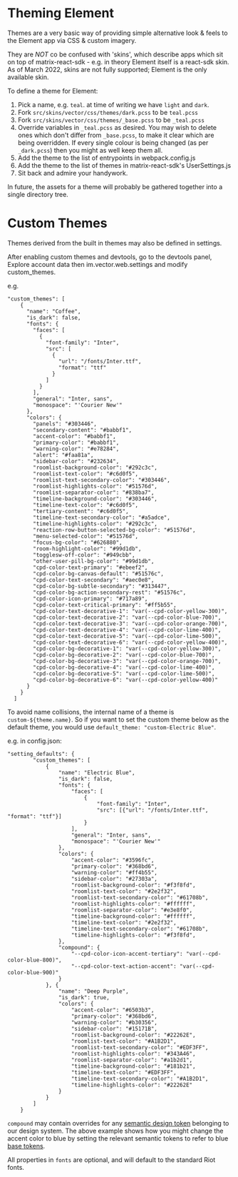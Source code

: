 # Theming Element

Themes are a very basic way of providing simple alternative look & feels to the
Element app via CSS & custom imagery.

They are _NOT_ co be confused with 'skins', which describe apps which sit on top
of matrix-react-sdk - e.g. in theory Element itself is a react-sdk skin.
As of March 2022, skins are not fully supported; Element is the only available skin.

To define a theme for Element:

1.  Pick a name, e.g. `teal`. at time of writing we have `light` and `dark`.
2.  Fork `src/skins/vector/css/themes/dark.pcss` to be `teal.pcss`
3.  Fork `src/skins/vector/css/themes/_base.pcss` to be `_teal.pcss`
4.  Override variables in `_teal.pcss` as desired. You may wish to delete ones
    which don't differ from `_base.pcss`, to make it clear which are being
    overridden. If every single colour is being changed (as per `_dark.pcss`)
    then you might as well keep them all.
5.  Add the theme to the list of entrypoints in webpack.config.js
6.  Add the theme to the list of themes in matrix-react-sdk's UserSettings.js
7.  Sit back and admire your handywork.

In future, the assets for a theme will probably be gathered together into a
single directory tree.

# Custom Themes

Themes derived from the built in themes may also be defined in settings.

After enabling custom themes and devtools, go to the devtools panel, Explore account data then im.vector.web.settings and modify custom_themes. 

e.g. 

```
"custom_themes": [
    {
      "name": "Coffee",
      "is_dark": false,
      "fonts": {
        "faces": [
          {
            "font-family": "Inter",
            "src": [
              {
                "url": "/fonts/Inter.ttf",
                "format": "ttf"
              }
            ]
          }
        ],
        "general": "Inter, sans",
        "monospace": "'Courier New'"
      },
      "colors": {
        "panels": "#303446",
        "secondary-content": "#babbf1",
        "accent-color": "#babbf1",
        "primary-color": "#babbf1",
        "warning-color": "#e78284",
        "alert": "#faa81a",
        "sidebar-color": "#232634",
        "roomlist-background-color": "#292c3c",
        "roomlist-text-color": "#c6d0f5",
        "roomlist-text-secondary-color": "#303446",
        "roomlist-highlights-color": "#51576d",
        "roomlist-separator-color": "#838ba7",
        "timeline-background-color": "#303446",
        "timeline-text-color": "#c6d0f5",
        "tertiary-content": "#c6d0f5",
        "timeline-text-secondary-color": "#a5adce",
        "timeline-highlights-color": "#292c3c",
        "reaction-row-button-selected-bg-color": "#51576d",
        "menu-selected-color": "#51576d",
        "focus-bg-color": "#626880",
        "room-highlight-color": "#99d1db",
        "togglesw-off-color": "#949cbb",
        "other-user-pill-bg-color": "#99d1db",
        "cpd-color-text-primary": "#ebeef2",
        "cpd-color-bg-canvas-default": "#51576c",
        "cpd-color-text-secondary": "#aec0e8",
        "cpd-color-bg-subtle-secondary": "#313447",
        "cpd-color-bg-action-secondary-rest": "#51576c",
        "cpd-color-icon-primary": "#717a89",
        "cpd-color-text-critical-primary": "#ff5b55",
        "cpd-color-text-decorative-1": "var(--cpd-color-yellow-300)",
        "cpd-color-text-decorative-2": "var(--cpd-color-blue-700)",
        "cpd-color-text-decorative-3": "var(--cpd-color-orange-700)",
        "cpd-color-text-decorative-4": "var(--cpd-color-lime-400)",
        "cpd-color-text-decorative-5": "var(--cpd-color-lime-500)",
        "cpd-color-text-decorative-6": "var(--cpd-color-yellow-400)",
        "cpd-color-bg-decorative-1": "var(--cpd-color-yellow-300)",
        "cpd-color-bg-decorative-2": "var(--cpd-color-blue-700)",
        "cpd-color-bg-decorative-3": "var(--cpd-color-orange-700)",
        "cpd-color-bg-decorative-4": "var(--cpd-color-lime-400)",
        "cpd-color-bg-decorative-5": "var(--cpd-color-lime-500)",
        "cpd-color-bg-decorative-6": "var(--cpd-color-yellow-400)"
      }
    }
  ]
```

To avoid name collisions, the internal name of a theme is
`custom-${theme.name}`. So if you want to set the custom theme below as the
default theme, you would use `default_theme: "custom-Electric Blue"`.

e.g. in config.json:

```
"setting_defaults": {
        "custom_themes": [
            {
                "name": "Electric Blue",
                "is_dark": false,
                "fonts": {
                    "faces": [
                        {
                            "font-family": "Inter",
                            "src": [{"url": "/fonts/Inter.ttf", "format": "ttf"}]
                        }
                    ],
                    "general": "Inter, sans",
                    "monospace": "'Courier New'"
                },
                "colors": {
                    "accent-color": "#3596fc",
                    "primary-color": "#368bd6",
                    "warning-color": "#ff4b55",
                    "sidebar-color": "#27303a",
                    "roomlist-background-color": "#f3f8fd",
                    "roomlist-text-color": "#2e2f32",
                    "roomlist-text-secondary-color": "#61708b",
                    "roomlist-highlights-color": "#ffffff",
                    "roomlist-separator-color": "#e3e8f0",
                    "timeline-background-color": "#ffffff",
                    "timeline-text-color": "#2e2f32",
                    "timeline-text-secondary-color": "#61708b",
                    "timeline-highlights-color": "#f3f8fd",
                },
                "compound": {
                    "--cpd-color-icon-accent-tertiary": "var(--cpd-color-blue-800)",
                    "--cpd-color-text-action-accent": "var(--cpd-color-blue-900)"
                }
            }, {
                "name": "Deep Purple",
                "is_dark": true,
                "colors": {
                    "accent-color": "#6503b3",
                    "primary-color": "#368bd6",
                    "warning-color": "#b30356",
                    "sidebar-color": "#15171B",
                    "roomlist-background-color": "#22262E",
                    "roomlist-text-color": "#A1B2D1",
                    "roomlist-text-secondary-color": "#EDF3FF",
                    "roomlist-highlights-color": "#343A46",
                    "roomlist-separator-color": "#a1b2d1",
                    "timeline-background-color": "#181b21",
                    "timeline-text-color": "#EDF3FF",
                    "timeline-text-secondary-color": "#A1B2D1",
                    "timeline-highlights-color": "#22262E"
                }
            }
        ]
    }
```

`compound` may contain overrides for any [semantic design token](https://compound.element.io/?path=/docs/tokens-semantic-colors--docs) belonging to our design system. The above example shows how you might change the accent color to blue by setting the relevant semantic tokens to refer to blue [base tokens](https://compound.element.io/?path=/docs/tokens-color-palettes--docs).

All properties in `fonts` are optional, and will default to the standard Riot fonts.
